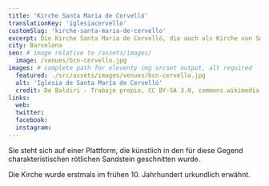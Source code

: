 ```yaml
---
title: 'Kirche Santa Maria de Cervelló'
translationKey: 'iglesiacervello'
customSlug: 'kirche-santa-maria-de-cervello'
excerpt: Die Kirche Santa Maria de Cervelló, die auch als Kirche von Socorros bekannt ist, befindet sich unter den Ruinen der mittelalterlichen Burg von Cervelló, südlich des alten Teils des Dorfes.
city: Barcelona
seo: # image relative to /assets/images/
  image: /venues/bcn-cervello.jpg
images: # complete path for eleventy img srcset output, alt required
  featured: ./src/assets/images/venues/bcn-cervello.jpg
  alt: 'Iglesia de Santa María de Cervelló'
  credit: De Baldiri - Trabajo propio, CC BY-SA 3.0, commons.wikimedia.org/w/index.php?curid=2668052
links:
  web:
  twitter:
  facebook:
  instagram:
---
```


Sie steht sich auf einer Plattform, die künstlich in den für diese Gegend charakteristischen rötlichen Sandstein geschnitten wurde.

Die Kirche wurde erstmals im frühen 10. Jahrhundert urkundlich erwähnt.
